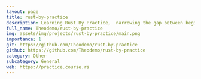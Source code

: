 ```yaml
---
layout: page
title: rust-by-practice
description: Learning Rust By Practice,  narrowing the gap between beginner and skilled-dev through challenging examples, exercises and projects.
full_name: Theodemo/rust-by-practice
img: assets/img/projects/rust-by-practice/main.png
importance: 1
git: https://github.com/Theodemo/rust-by-practice
github: https://github.com/Theodemo/rust-by-practice
category: Other
subcategory: General
web: https://practice.course.rs
---
```




